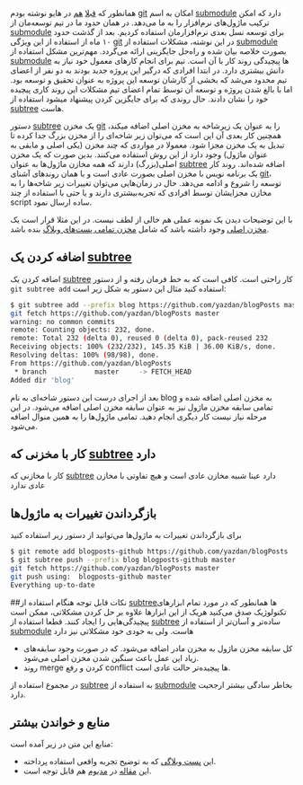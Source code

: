 همانطور که [قبلا]  [هم] در هایو نوشته بودم [git] امکان به اسم [submodule] دارد که امکن ترکیب ماژول‌های نرم‌افزار را به ما می‌دهد. در همان حدود ما در تیم توسعه‌مان از [submodule] برای توسعه نسل بعدی نرم‌افزارمان استفاده کردیم. بعد از گذشت حدود ۱۰ ماه از استفاده از این ویژگی [git] در این نوشته، مشکلات استفاده از [submodule] بصورت خلاصه بیان شده و راه‌حل جایگزینی ارائه می‌گردد. مهم‌ترین مشکل استفاده از [submodule] ها پیچیدگی روند کار با آن است. تیم برای انجام کارهای معمول خود نیاز به دانش بیشتری دارد. در ابتدا افرادی که درگیر این پروژه جدید بودند به دو نفر از اعضای تیم محدود می‌شد که بخشی از کارشان توسعه این پروژه به عنوان تحقیق و توسعه بود. اما با بالغ شدن پروژه و توسعه آن توسط تمام اعضای تیم مشکلات این روند کاری پیچیده خود را نشان دادند. حال روندی که برای جایگزین کردن پیشنهاد میشود استفاده از [subtree] هاست. 

دستور [subtree] یک مخزن [git] را به عنوان یک زیرشاخه به مخزن اصلی اضافه میکند، همچنین کار بعدی آن این است که می‌توان زیر شاخه‌ای را از مخزن بزرگ جدا کرده تا تبدیل به یک مخزن مجزا شود. معمولا در مواردی که چند مخزن (یکی اصلی و مابقی به عنوان ماژول) وجود دارد از این روش استفاده می‌کنند. بدین صورت که یک مخزن اصلی(بزرگ) دارند که همه مخازن ماژول‌ها به عنوان [subtree] اضافه شده‌اند. روند کار یک برنامه نویس با مخزن اصلی بصورت عادی است و با همان روندهای آشنای [git]، توسعه را شروع و ادامه می‌دهد. حال در زمان‌هایی می‌توان تغییرات زیر شاخه‌ها را به مخازن مجزایشان توسط افرادی که تجربه‌بیشتری دارند و یا حتی با استفاده از چند script ساده ارسال نمود. 

با این توضیحات دیدن یک نمونه عملی هم خالی از لطف نیست. در این مثلا قرار است یک [مخزن اصلی] وجود داشته باشد که شامل [مخزن تمامی پست‌های وبلاگ] بنده باشد.



## اضافه کردن یک [subtree]

اضافه کردن یک [subtree] کار راحتی است. کافی است که به خط فرمان رفته و از دستور `git subtree add` استفاده کنید مثال این دستور به شکل زیر است:

```bash
$ git subtree add --prefix blog https://github.com/yazdan/blogPosts master
git fetch https://github.com/yazdan/blogPosts master
warning: no common commits
remote: Counting objects: 232, done.
remote: Total 232 (delta 0), reused 0 (delta 0), pack-reused 232
Receiving objects: 100% (232/232), 145.35 KiB | 36.00 KiB/s, done.
Resolving deltas: 100% (98/98), done.
From https://github.com/yazdan/blogPosts
 * branch            master     -> FETCH_HEAD
Added dir 'blog'
```
بعد از اجرای درست این دستور شاخه‌ای به نام blog به مخزن اصلی اضافه شده و تمامی سابقه مخزن ماژول نیز به عنوان سابقه مخزن اصلی اضافه می‌شود. در این مرحله نیاز نیست کار دیگری انجام دهید. تمامی ماژول‌ها را به همین منوال اضافه می‌شود.

## کار با مخزنی که [subtree] دارد

کار با مخازنی که [subtree] دارد عینا شبیه مخازن عادی است و هیچ تفاوتی با مخازن عادی ندارد

## بازگرداندن تغییرات به ماژول‌ها

برای بازگرداندن تغییرات به ماژول‌ها می‌توانید از دستور زیر استفاده کنید

```bash
$ git remote add blogposts-github https://github.com/yazdan/blogPosts
$ git subtree push --prefix blog blogposts-github master
git fetch https://github.com/yazdan/blogPosts master
git push using:  blogposts-github master
Everything up-to-date
```


##نکات قابل توجه هنگام استفاده از [subtree]ها
همانطور که در مورد تمام ابزارهای تکنولوژیک صدق می‌کنید هریک از این ابزارها علاوه بر حل کردن مشکلاتی، ممکن است پیچیدگی‌هایی را ایجاد کنند. قطعا استفاده از [subtree] ساده‌تر و آسان‌تر از استفاده از [submodule] هاست. ولی به خودی خود مشکلاتی نیز دارد

- کل سابقه مخزن ماژول به مخزن مادر اضافه می‌شود. که در صورت وجود سابقه‌های زیاد این عمل باعث سنگین شدن مخزن اصلی می‌شود.
- روند merge کردن و رفع conflict ها پیچیده‌تر حالت عادی است.

در مجموع استفاده از [subtree] به استفاده از [submodule] بخاطر سادگی بیشتر ارجحیت دارد.

## منابع و خواندن بیشتر
منابع این متن در زیر آمده است:

- این [پست وبلاگی] که به توضیح تجربه واقعی استفاده پرداخته.
- این [مقاله] در [مدیوم] هم قابل توجه است.

[git]:https://en.wikipedia.org/wiki/Git_(software)
[submodule]:https://git-scm.com/docs/git-submodule
[subtree]:https://github.com/git/git/blob/master/contrib/subtree/git-subtree.txt
[clone]:http://git-scm.com/docs/git-clone
[branch]:https://git-scm.com/docs/git-branch
[push]:https://git-scm.com/docs/git-push
[commit]:https://git-scm.com/docs/git-commit

[پست وبلاگی]:https://blogs.atlassian.com/2013/05/alternatives-to-git-submodule-git-subtree/
[مقاله]:https://medium.com/@porteneuve/mastering-git-subtrees-943d29a798ec#.so74vboll
[مدیوم]:https://medium.com/@v/git-subtrees-a-tutorial-6ff568381844#.ikqf1mh7h
[قبلا]:https://hive.ir/%d9%85%d8%b9%d8%b1%d9%81%db%8c-%d9%86%d8%ad%d9%88%d9%87-%d8%a7%d8%b3%d8%aa%d9%81%d8%a7%d8%af%d9%87-%d8%b2%db%8c%d8%b1%d9%85%d8%ae%d8%a7%d8%b2%d9%86-submodule-%d9%87%d8%a7-%d8%af/
[هم]:https://hive.ir/%d9%85%d8%b9%d8%b1%d9%81%db%8c-%d8%b1%d9%88%d9%86%d8%af%d9%87%d8%a7%db%8c-%da%a9%d8%a7%d8%b1-%d8%a8%d8%a7-git/
[مخزن اصلی]:https://github.com/yazdan/parent
[مخزن تمامی پست‌های وبلاگ]:https://github.com/yazdan/blogPosts

